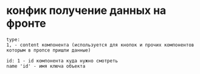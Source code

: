 # конфик получение данных на фронте
```
type: 
1, - content компонента (используется для кнопок и прочих компонентов которым в пропсе пришли данные)

id: 1 - id компонента куда нужно смотреть
name 'id' - имя ключа объекта

```
